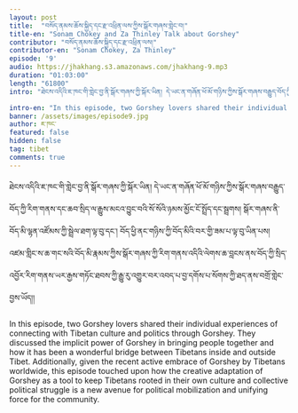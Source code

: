 ```yaml
---
layout: post
title:  "བསོད་ནམས་ཆོས་སྐྱིད་དང་རྫ་འཕྲིན་ལས་ཀྱིས་སྒོར་གཞས་གླེང་བ།"
title-en: "Sonam Chokey and Za Thinley Talk about Gorshey"
contributor: "བསོད་ནམས་ཆོས་སྐྱིད་དང་རྫ་འཕྲིན་ལས།"
contributor-en: "Sonam Chokey, Za Thinley"
episode: '9'
audio: https://jhakhang.s3.amazonaws.com/jhakhang-9.mp3
duration: "01:03:00"
length: "61800"
intro: "ཐེངས་འདིའི་ཇ་ཁང་གི་གླེང་བྱ་ནི་སྒོར་གཞས་ཀྱི་སྐོར་ཡིན། དེ་ཡང་ན་གཞོན་ཕོ་མོ་གཉིས་ཀྱིས་སྒོར་གཞས་བརྒྱུད་བོད་ཀྱི་རིག་གནས་དང་ཆབ་སྲིད་ལ་རྒྱུས་མངའ་བྱུང་བའི་སོ་སོའི་ཉམས་མྱོང་ངོ་སྤྲོད་དང་སྦྲགས།  སྒོར་གཞས་ནི་བོད་མི་ལྷན་འཛོམས་ཀྱི་སྦྲེལ་ཐག་ལྟ་བུ་དང་། བོད་ཕྱི་ནང་གཉིས་ཀྱི་བོད་མིའི་བར་གྱི་ཟམ་པ་ལྟ་བུ་ཡིན་པས། འཛམ་གླིང་ས་ཆ་གང་སའི་བོད་མི་རྣམས་ཀྱིས་སྒོར་གཞས་ཀྱི་རིག་གནས་འདིའི་ལེགས་ཆ་བླངས་ནས་བོད་ཀྱི་སྲིད་འབྱོར་རིག་གནས་ཡར་རྒྱས་གཏོང་ཐབས་ཀྱི་རྒྱུ་རུ་འགྱུར་བར་འབད་པ་བྱ་དགོས་པ་སོགས་ཀྱི་ཐད་ནས་བགྲོ་གླེང་བྱས་ཡོད།།"

intro-en: "In this episode, two Gorshey lovers shared their individual experiences of connecting with Tibetan culture and politics through Gorshey. They discussed the implicit power of Gorshey in bringing people together and how it has been a wonderful bridge between Tibetans inside and outside Tibet. Additionally, given the recent active embrace of Gorshey by Tibetans worldwide, this episode touched upon how the creative adaptation of Gorshey as a tool to keep Tibetans rooted in their own culture and collective political struggle is a new avenue for political mobilization and unifying force for the community. "
banner: /assets/images/episode9.jpg
author: ཇ་ཁང་
featured: false
hidden: false
tag: tibet
comments: true
---
```


ཐེངས་འདིའི་ཇ་ཁང་གི་གླེང་བྱ་ནི་སྒོར་གཞས་ཀྱི་སྐོར་ཡིན། དེ་ཡང་ན་གཞོན་ཕོ་མོ་གཉིས་ཀྱིས་སྒོར་གཞས་བརྒྱུད་བོད་ཀྱི་རིག་གནས་དང་ཆབ་སྲིད་ལ་རྒྱུས་མངའ་བྱུང་བའི་སོ་སོའི་ཉམས་མྱོང་ངོ་སྤྲོད་དང་སྦྲགས།  སྒོར་གཞས་ནི་བོད་མི་ལྷན་འཛོམས་ཀྱི་སྦྲེལ་ཐག་ལྟ་བུ་དང་། བོད་ཕྱི་ནང་གཉིས་ཀྱི་བོད་མིའི་བར་གྱི་ཟམ་པ་ལྟ་བུ་ཡིན་པས། འཛམ་གླིང་ས་ཆ་གང་སའི་བོད་མི་རྣམས་ཀྱིས་སྒོར་གཞས་ཀྱི་རིག་གནས་འདིའི་ལེགས་ཆ་བླངས་ནས་བོད་ཀྱི་སྲིད་འབྱོར་རིག་གནས་ཡར་རྒྱས་གཏོང་ཐབས་ཀྱི་རྒྱུ་རུ་འགྱུར་བར་འབད་པ་བྱ་དགོས་པ་སོགས་ཀྱི་ཐད་ནས་བགྲོ་གླེང་བྱས་ཡོད།།


In this episode, two Gorshey lovers shared their individual experiences of connecting with Tibetan culture and politics through Gorshey. They discussed the implicit power of Gorshey in bringing people together and how it has been a wonderful bridge between Tibetans inside and outside Tibet. Additionally, given the recent active embrace of Gorshey by Tibetans worldwide, this episode touched upon how the creative adaptation of Gorshey as a tool to keep Tibetans rooted in their own culture and collective political struggle is a new avenue for political mobilization and unifying force for the community.